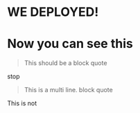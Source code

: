 # WE DEPLOYED!

# Now you can see this

> This should be a block quote

stop
> This is a multi line. block quote 

This is not